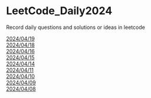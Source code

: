 # LeetCode_Daily2024
Record daily questions and solutions or ideas in leetcode

[2024/04/19](/20240419.md) <br>
[2024/04/18](/20240418.md) <br>
[2024/04/16](/20240416.md) <br>
[2024/04/15](https://github.com/NaoCoding/LeetCode_Daily2024/blob/main/20240415.md) <br>
[2024/04/14](https://github.com/NaoCoding/LeetCode_Daily2024/blob/main/20240414.md) <br>
[2024/04/11](https://github.com/NaoCoding/LeetCode_Daily2024/blob/main/20240411.md) <br>
[2024/04/10](https://github.com/NaoCoding/LeetCode_Daily2024/blob/main/20240410.md) <br>
[2024/04/09](https://github.com/NaoCoding/LeetCode_Daily2024/blob/main/20240409.md) <br>
[2024/04/08](https://github.com/NaoCoding/LeetCode_Daily2024/blob/main/20240408.md) <br>

